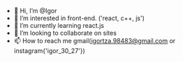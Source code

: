 - 👋 Hi, I’m @Igor
- 👀 I’m interested in front-end. ('react, c++, js')
- 🌱 I’m currently learning react.js
- 💞️ I’m looking to collaborate on sites
- 📫 How to reach me gmail(igortza.98483@gmail.com or instagram{'igor_30_27'})

<!---
Igordevz/Igordevz is a ✨ special ✨ repository because its `README.md` (this file) appears on your GitHub profile.
You can click the Preview link to take a look at your changes.
--->
